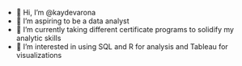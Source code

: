- 👋 Hi, I’m @kaydevarona
- 👀 I’m aspiring to be a data analyst
- 🌱 I’m currently taking different certificate programs to solidify my analytic skills
- 💞️ I’m interested in using SQL and R for analysis and Tableau for visualizations 

<!---
kaydevarona/kaydevarona is a ✨ special ✨ repository because its `README.md` (this file) appears on your GitHub profile.
You can click the Preview link to take a look at your changes.
--->
